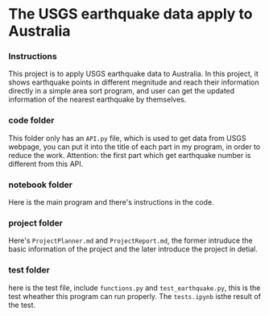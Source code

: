 # The USGS earthquake data apply to Australia

### Instructions

This project is to apply USGS earthquake data to Australia. In this project, it shows earthquake points in different megnitude and reach their information 
 directly in a simple area sort program, and user can get the updated information of the nearest earthquake by themselves.
 
### code folder

This folder only has an `API.py` file, which is used to get data from USGS webpage, you can put it into the title of each part in my program, in order to reduce the 
work. Attention: the first part which get earthquake number is different from this API.

### notebook folder

Here is the main program and there's instructions in the code.

### project folder

Here's `ProjectPlanner.md` and `ProjectReport.md`, the former intruduce the basic information of the project and the later introduce the project in detial.

### test folder

here is the test file, include `functions.py` and `test_earthquake.py`, this is the test wheather this program can run properly. The `tests.ipynb` isthe result of the test.
